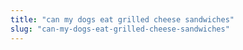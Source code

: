 ```yaml
---
title: "can my dogs eat grilled cheese sandwiches"
slug: "can-my-dogs-eat-grilled-cheese-sandwiches"
---
```


